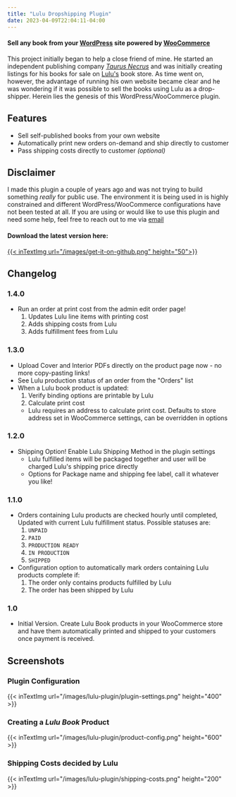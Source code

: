 ```yaml
---
title: "Lulu Dropshipping Plugin"
date: 2023-04-09T22:04:11-04:00
---
```


#### Sell any book from your [WordPress](https://www.wordpress.com) site powered by [WooCommerce](https://woocommerce.com)

This project initially began to help a close friend of mine.
He started an independent publishing company 
*[Taurus Necrus](https://www.taurusnecrus.com)* and was initially creating
listings for his books for sale on [Lulu's](https://www.lulu.com/shop) book
store. As time went on, however, the advantage of running his own website became
clear and he was wondering if it was possible to sell the books using Lulu as a
drop-shipper. Herein lies the genesis of this WordPress/WooCommerce plugin.

## Features
* Sell self-published books from your own website
* Automatically print new orders on-demand and ship directly to customer
* Pass shipping costs directly to customer *(optional)*

## Disclaimer

I made this plugin a couple of years ago and was not trying to build something *really* for public use.
The environment it is being used in is highly constrained and different WordPress/WooCommerce configurations
have not been tested at all. If you are using or would like to use this plugin and need some help, feel free
to reach out to me via [email](mailto:brett@techneosis.com)


#### Download the latest version here:

[{{< inTextImg url="/images/get-it-on-github.png" height="50">}}](https://github.com/Techneosis/wc-lulu-fulfillment)


## Changelog

### 1.4.0

* Run an order at print cost from the admin edit order page!
    1. Updates Lulu line items with printing cost
    1. Adds shipping costs from Lulu
    1. Adds fulfillment fees from Lulu

### 1.3.0

* Upload Cover and Interior PDFs directly on the product page now - no more copy-pasting links!
* See Lulu production status of an order from the "Orders" list
* When a Lulu book product is updated:
    1. Verify binding options are printable by Lulu
    1. Calculate print cost
    * Lulu requires an address to calculate print cost. Defaults to store address set in WooCommerce settings, can be overridden in options

### 1.2.0

* Shipping Option! Enable Lulu Shipping Method in the plugin settings
    * Lulu fulfilled items will be packaged together and user will be charged Lulu's shipping price directly
    * Options for Package name and shipping fee label, call it whatever you like!

### 1.1.0

* Orders containing Lulu products are checked hourly until completed, Updated with current Lulu fulfillment status. Possible statuses are:
    1. ```UNPAID```
    1. ```PAID```
    1. ```PRODUCTION READY``` 
    1. ```IN PRODUCTION```
    1. ```SHIPPED```
* Configuration option to automatically mark orders containing Lulu products complete if:
    1. The order only contains products fulfilled by Lulu
    1. The order has been shipped by Lulu

### 1.0

* Initial Version. Create Lulu Book products in your WooCommerce store and have them automatically printed and shipped to your customers once payment is received.


## Screenshots
### Plugin Configuration
{{< inTextImg url="/images/lulu-plugin/plugin-settings.png" height="400" >}}
### Creating a *Lulu Book* Product
{{< inTextImg url="/images/lulu-plugin/product-config.png" height="600" >}}
### Shipping Costs decided by Lulu
{{< inTextImg url="/images/lulu-plugin/shipping-costs.png" height="200" >}}
